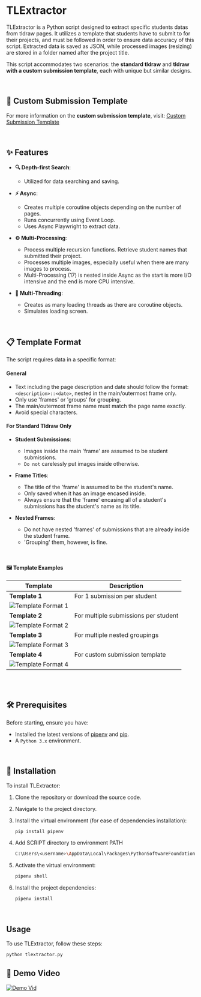 # TLExtractor

TLExtractor is a Python script designed to extract specific students datas from tldraw pages. It utilizes a template that students have to submit to for their projects, and must be followed in order to ensure data accuracy of this script. Extracted data is saved as JSON, while processed images (resizing) are stored in a folder named after the project title. 

This script accommodates two scenarios: the **standard tldraw** and **tldraw with a custom submission template**, each with unique but similar designs.

</br>

## 📄 Custom Submission Template

For more information on the **custom submission template**, visit:
[Custom Submission Template](https://github.com/LamJingJie/tldraw/tree/dynamic_submission_template)

</br>

## ✨ Features

- **🔍 Depth-first Search**:
  - Utilized for data searching and saving.

- **⚡ Async**:
  - Creates multiple coroutine objects depending on the number of pages.  
  - Runs concurrently using Event Loop.
  - Uses Async Playwright to extract data.

- **⚙️ Multi-Processing**:
  - Process multiple recursion functions. Retrieve student names that submitted their project.
  - Processes multiple images, especially useful when there are many images to process.
  - Multi-Processing (17) is nested inside Async as the start is more I/O intensive and the end is more CPU intensive.

- **🧵 Multi-Threading**:
  - Creates as many loading threads as there are coroutine objects.
  - Simulates loading screen.

</br>

## 📋 Template Format

The script requires data in a specific format:

#### General
- Text including the page description and date should follow the format: `<description>::<date>`, nested in the main/outermost frame only.
- Only use 'frames' or 'groups' for grouping.
- The main/outermost frame name must match the page name exactly.
- Avoid special characters.

#### For Standard Tldraw Only
- **Student Submissions**: 
  - Images inside the main 'frame' are assumed to be student submissions. 
  - `Do not` carelessly put images inside otherwise.

- **Frame Titles**: 
  - The title of the 'frame' is assumed to be the student's name.
  - Only saved when it has an image encased inside.
  - Always ensure that the 'frame' encasing all of a student's submissions has the student's name as its title.

- **Nested Frames**: 
  - Do not have nested 'frames' of submissions that are already inside the student frame.
  - 'Grouping' them, however, is fine.

</br>

#### 🖼️ Template Examples

| Template | Description |
|----------|-------------|
| **Template 1** | For 1 submission per student |
| ![Template Format 1](./img/template_format1.png) | |
| **Template 2** | For multiple submissions per student |
| ![Template Format 2](/img/template_format2.png) | |
| **Template 3** | For multiple nested groupings |
| ![Template Format 3](/img/template_format3.png) | |
| **Template 4** | For custom submission template |
| ![Template Format 4](/img/template_format4.png) | |

</br></br>

## 🛠️ Prerequisites

Before starting, ensure you have:

- Installed the latest versions of [pipenv](https://pipenv.pypa.io/en/latest/) and [pip](https://pypi.org/project/pip/#history).
- A `Python 3.x` environment.

</br>

## 🚀 Installation

To install TLExtractor:

1. Clone the repository or download the source code.
2. Navigate to the project directory.
3. Install the virtual environment (for ease of dependencies installation):

    ```bash
    pip install pipenv
    ```

4. Add SCRIPT directory to environment PATH

    ```bash
    C:\Users\<username>\AppData\Local\Packages\PythonSoftwareFoundation\LocalCache\local-packages\Python312\Scripts
    ```

4. Activate the virtual environment:

    ```bash
    pipenv shell
    ```

5. Install the project dependencies:

    ```bash
    pipenv install
    ```
</br>

## Usage

To use TLExtractor, follow these steps:

```bash
python tlextractor.py
```

## 🎥 Demo Video

[![Demo Vid](https://github.com/user-attachments/assets/dc9f5a26-42ee-4a25-8939-9bdc7ec75dfa)](https://github.com/user-attachments/assets/dc9f5a26-42ee-4a25-8939-9bdc7ec75dfa)

